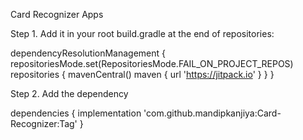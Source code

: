 Card Recognizer Apps

Step 1. Add it in your root build.gradle at the end of repositories:

dependencyResolutionManagement {
		repositoriesMode.set(RepositoriesMode.FAIL_ON_PROJECT_REPOS)
		repositories {
			mavenCentral()
			maven { url 'https://jitpack.io' }
		}
	}

Step 2. Add the dependency

dependencies {
	        implementation 'com.github.mandipkanjiya:Card-Recognizer:Tag'
	}

